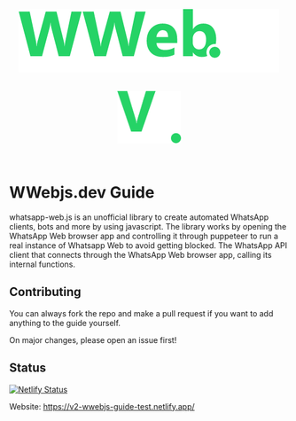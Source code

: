 <div align="center">
	<img src="src/images/light/banner_green_small.png" title="wwebjs.dev Guide" alt="wwebjs.dev Guide"/>
	<img src="src/images/light/banner_green_v2.png" title="wwebjs.dev Guide" alt="wwebjs.dev Guide" style="margin: 30px; max-width: 115px;"/>
</div>

# WWebjs.dev Guide

whatsapp-web.js is an unofficial library to create automated WhatsApp clients, bots and more by using javascript. The library works by opening the WhatsApp Web browser app and controlling it through puppeteer to run a real instance of Whatsapp Web to avoid getting blocked. The WhatsApp API client that connects through the WhatsApp Web browser app, calling its internal functions.

## Contributing

You can always fork the repo and make a pull request if you want to add anything to the guide yourself.

On major changes, please open an issue first!

## Status

[![Netlify Status](https://api.netlify.com/api/v1/badges/4e403258-ba36-4233-aa30-ff6224ca3af4/deploy-status)](https://app.netlify.com/sites/elaborate-hotteok-0edd53/deploys)

Website: https://v2-wwebjs-guide-test.netlify.app/
